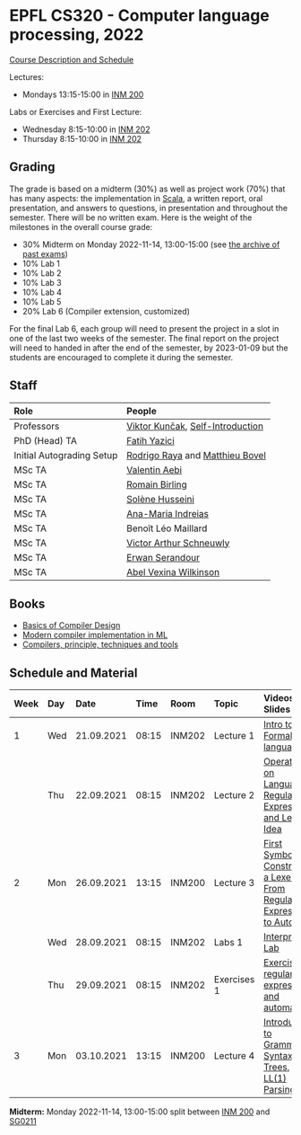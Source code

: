 # EPFL CS320 - Computer language processing, 2022

[Course Description and Schedule](https://edu.epfl.ch/coursebook/en/computer-language-processing-CS-320)

Lectures: 
  * Mondays 13:15-15:00 in [INM 200](https://drive.google.com/file/d/1JuHdXpaxju9xCqdrCI3GCufdUovb0UrO/view)

Labs or Exercises and First Lecture:
  * Wednesday 8:15-10:00 in [INM 202](https://drive.google.com/file/d/1-4bCuIp3R3L6dfMGBLNd8juvK0Wmwh8p/view)
  * Thursday 8:15-10:00 in [INM 202](https://drive.google.com/file/d/1-4bCuIp3R3L6dfMGBLNd8juvK0Wmwh8p/view)

## Grading

The grade is based on a midterm (30%) as well as project work (70%) that has many aspects: the implementation in [Scala](https://www.scala-lang.org/), a written report, oral presentation, and answers to questions, in presentation and throughout the semester. There will be no written exam. Here is the weight of the milestones in the overall course grade:

  * 30% Midterm on Monday 2022-11-14, 13:00-15:00 (see [the archive of past exams](past-exams/))
  * 10% Lab 1
  * 10% Lab 2
  * 10% Lab 3
  * 10% Lab 4
  * 10% Lab 5
  * 20% Lab 6 (Compiler extension, customized)

For the final Lab 6, each group will need to present the project in a slot in one of the last two weeks of the semester. The final report on the project will need to handed in after the end of the semester, by 2023-01-09 but the students are encouraged to complete it during the semester.

## Staff

| Role            | People |
| :---            | :--- |
| Professors      | [Viktor Kunčak](https://people.epfl.ch/viktor.kuncak), [Self-Introduction](https://tube.switch.ch/videos/82f0eb14) |
| PhD (Head) TA   | [Fatih Yazici](https://people.epfl.ch/fatih.yazici?lang=en) |
| Initial Autograding Setup | [Rodrigo Raya](https://people.epfl.ch/rodrigo.raya/) and [Matthieu Bovel](https://people.epfl.ch/matthieu.bovel) |
| MSc TA | [Valentin Aebi](https://people.epfl.ch/valentin.aebi) |
| MSc TA | [Romain Birling](https://people.epfl.ch/Romain.Birling) |
| MSc TA | [Solène Husseini](https://people.epfl.ch/tanguy.husseini) |
| MSc TA | [Ana-Maria Indreias](https://people.epfl.ch/ana-maria.indreias) |
| MSc TA | Benoît Léo Maillard |
| MSc TA | [Victor Arthur Schneuwly](https://people.epfl.ch/victor.schneuwly) |
| MSc TA | [Erwan Serandour](https://people.epfl.ch/erwan.serandour) |
| MSc TA | [Abel Vexina Wilkinson](https://people.epfl.ch/abel.vexinawilkinson) |

## Books

  * [Basics of Compiler Design](http://hjemmesider.diku.dk/~torbenm/Basics/)
  * [Modern compiler implementation in ML](http://library.epfl.ch/en/beast?isbn=9781107266391)
  * [Compilers, principle, techniques and tools](http://library.epfl.ch/en/beast?isbn=9781292024349)

## Schedule and Material

| Week | Day | Date       | Time  | Room   | Topic                | Videos & Slides              |                              |
| :--  | :-- | :--        | :--   | :--    | :--                  | :--                          | :--                          |
| 1    | Wed | 21.09.2021 | 08:15 | INM202 | Lecture 1            | [Intro to CLP](https://tube.switch.ch/videos/3351ec99), [Formal languages](https://tube.switch.ch/videos/6df3a6ba) |
|      | Thu | 22.09.2021 | 08:15 | INM202 | Lecture 2            | [Operations on Languages](https://tube.switch.ch/videos/1846c6f2), [Regular Expressions and Lexer Idea](https://tube.switch.ch/videos/c903b9d5) |
| 2    | Mon | 26.09.2021 | 13:15 | INM200 | Lecture 3            | [First Symbols. Constructing a Lexer](https://tube.switch.ch/videos/fc864ce0), [From Regular Expressions to Automata](https://tube.switch.ch/videos/a15b1c5f) |
|      | Wed | 28.09.2021 | 08:15 | INM202 | Labs 1 | [Interpreter Lab](labs/lab01/)  |
|      | Thu | 29.09.2021 | 08:15 | INM202 | Exercises 1 | [Exercises on regular expressions and automata](exercises/ex1/ex1.md) |
| 3    | Mon | 03.10.2021 | 13:15 | INM200 | Lecture 4            | [Introduction to Grammars](https://tube.switch.ch/videos/ef9ae6c1), [Syntax Trees](https://tube.switch.ch/videos/9314ac16), start [LL(1) Parsing](https://tube.switch.ch/videos/38dd46b4) |

**Midterm:** Monday 2022-11-14, 13:00-15:00 split between [INM 200](https://plan.epfl.ch/?room==INM%20200) and [SG0211](https://plan.epfl.ch/?room==SG%200211)
